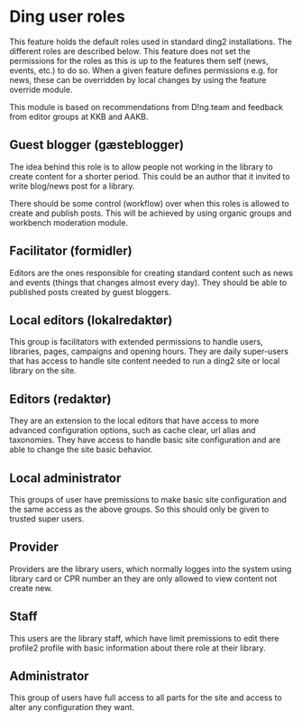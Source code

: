 # Ding user roles
This feature holds the default roles used in standard ding2 installations. The
different roles are described below. This feature does not set the permissions
for the roles as this is up to the features them self (news, events, etc.) to do
so. When a given feature defines permissions e.g. for news, these can be
overridden by local changes by using the feature override module.

This module is based on recommendations from D!ng.team and feedback from editor
groups at KKB and AAKB.

## Guest blogger (gæsteblogger)
The idea behind this role is to allow people not working in the library to
create content for a shorter period. This could be an author that it invited to
write blog/news post for a library.

There should be some control (workflow) over when this roles is allowed to
create and publish posts. This will be achieved by using organic groups and
workbench moderation module.

## Facilitator (formidler)
Editors are the ones responsible for creating standard content such as news and
events (things that changes almost every day). They should be able to published
posts created by guest bloggers.

## Local editors (lokalredaktør)
This group is facilitators with extended permissions to handle users, libraries,
pages, campaigns and opening hours. They are daily super-users that has access
to handle site content needed to run a ding2 site or local library on the site.

## Editors (redaktør)
They are an extension to the local editors that have access to more advanced
configuration options, such as cache clear, url alias and taxonomies. They have
access to handle basic site configuration and are able to change the site basic
behavior.

## Local administrator
This groups of user have premissions to make basic site configuration and the
same access as the above groups. So this should only be given to trusted super
users.

## Provider
Providers are the library users, which normally logges into the system using
library card or CPR number an they are only allowed to view content not create
new.

## Staff
This users are the library staff, which have limit premissions to edit there
profile2 profile with basic information about there role at their library.

## Administrator
This group of users have full access to all parts for the site and access to
alter any configuration they want.
